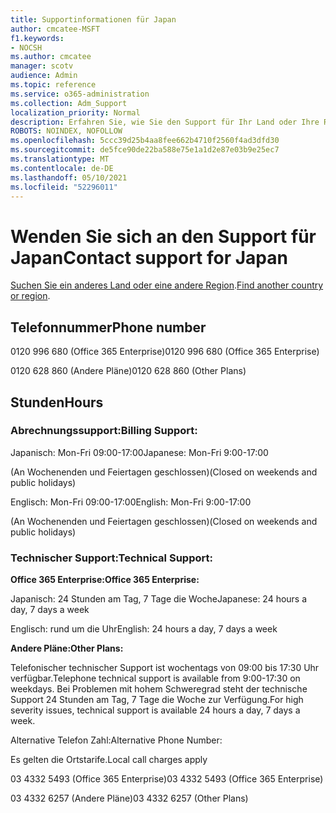 ```yaml
---
title: Supportinformationen für Japan
author: cmcatee-MSFT
f1.keywords:
- NOCSH
ms.author: cmcatee
manager: scotv
audience: Admin
ms.topic: reference
ms.service: o365-administration
ms.collection: Adm_Support
localization_priority: Normal
description: Erfahren Sie, wie Sie den Support für Ihr Land oder Ihre Region kontaktieren.
ROBOTS: NOINDEX, NOFOLLOW
ms.openlocfilehash: 5ccc39d25b4aa8fee662b4710f2560f4ad3dfd30
ms.sourcegitcommit: de5fce90de22ba588e75e1a1d2e87e03b9e25ec7
ms.translationtype: MT
ms.contentlocale: de-DE
ms.lasthandoff: 05/10/2021
ms.locfileid: "52296011"
---
```

# <a name="contact-support-for-japan"></a><span data-ttu-id="892da-103">Wenden Sie sich an den Support für Japan</span><span class="sxs-lookup"><span data-stu-id="892da-103">Contact support for Japan</span></span>

<span data-ttu-id="892da-104">[Suchen Sie ein anderes Land oder eine andere Region](../../business-video/get-help-support.md).</span><span class="sxs-lookup"><span data-stu-id="892da-104">[Find another country or region](../../business-video/get-help-support.md).</span></span>

## <a name="phone-number"></a><span data-ttu-id="892da-105">Telefonnummer</span><span class="sxs-lookup"><span data-stu-id="892da-105">Phone number</span></span>
<span data-ttu-id="892da-106">0120 996 680 (Office 365 Enterprise)</span><span class="sxs-lookup"><span data-stu-id="892da-106">0120 996 680 (Office 365 Enterprise)</span></span>

<span data-ttu-id="892da-107">0120 628 860 (Andere Pläne)</span><span class="sxs-lookup"><span data-stu-id="892da-107">0120 628 860 (Other Plans)</span></span>

## <a name="hours"></a><span data-ttu-id="892da-108">Stunden</span><span class="sxs-lookup"><span data-stu-id="892da-108">Hours</span></span>
### <a name="billing-support"></a><span data-ttu-id="892da-109">Abrechnungssupport:</span><span class="sxs-lookup"><span data-stu-id="892da-109">Billing Support:</span></span>

<span data-ttu-id="892da-110">Japanisch: Mon-Fri 09:00-17:00</span><span class="sxs-lookup"><span data-stu-id="892da-110">Japanese: Mon-Fri 9:00-17:00</span></span>

<span data-ttu-id="892da-111">(An Wochenenden und Feiertagen geschlossen)</span><span class="sxs-lookup"><span data-stu-id="892da-111">(Closed on weekends and public holidays)</span></span>

<span data-ttu-id="892da-112">Englisch: Mon-Fri 09:00-17:00</span><span class="sxs-lookup"><span data-stu-id="892da-112">English: Mon-Fri 9:00-17:00</span></span>

<span data-ttu-id="892da-113">(An Wochenenden und Feiertagen geschlossen)</span><span class="sxs-lookup"><span data-stu-id="892da-113">(Closed on weekends and public holidays)</span></span>

### <a name="technical-support"></a><span data-ttu-id="892da-114">Technischer Support:</span><span class="sxs-lookup"><span data-stu-id="892da-114">Technical Support:</span></span>

<span data-ttu-id="892da-115">**Office 365 Enterprise:**</span><span class="sxs-lookup"><span data-stu-id="892da-115">**Office 365 Enterprise:**</span></span>

<span data-ttu-id="892da-116">Japanisch: 24 Stunden am Tag, 7 Tage die Woche</span><span class="sxs-lookup"><span data-stu-id="892da-116">Japanese: 24 hours a day, 7 days a week</span></span>

<span data-ttu-id="892da-117">Englisch: rund um die Uhr</span><span class="sxs-lookup"><span data-stu-id="892da-117">English: 24 hours a day, 7 days a week</span></span>

<span data-ttu-id="892da-118">**Andere Pläne:**</span><span class="sxs-lookup"><span data-stu-id="892da-118">**Other Plans:**</span></span>

<span data-ttu-id="892da-119">Telefonischer technischer Support ist wochentags von 09:00 bis 17:30 Uhr verfügbar.</span><span class="sxs-lookup"><span data-stu-id="892da-119">Telephone technical support is available from 9:00-17:30 on weekdays.</span></span> <span data-ttu-id="892da-120">Bei Problemen mit hohem Schweregrad steht der technische Support 24 Stunden am Tag, 7 Tage die Woche zur Verfügung.</span><span class="sxs-lookup"><span data-stu-id="892da-120">For high severity issues, technical support is available 24 hours a day, 7 days a week.</span></span>

<span data-ttu-id="892da-121">Alternative Telefon Zahl:</span><span class="sxs-lookup"><span data-stu-id="892da-121">Alternative Phone Number:</span></span>

<span data-ttu-id="892da-122">Es gelten die Ortstarife.</span><span class="sxs-lookup"><span data-stu-id="892da-122">Local call charges apply</span></span>

<span data-ttu-id="892da-123">03 4332 5493 (Office 365 Enterprise)</span><span class="sxs-lookup"><span data-stu-id="892da-123">03 4332 5493 (Office 365 Enterprise)</span></span>

<span data-ttu-id="892da-124">03 4332 6257 (Andere Pläne)</span><span class="sxs-lookup"><span data-stu-id="892da-124">03 4332 6257 (Other Plans)</span></span>
